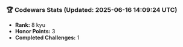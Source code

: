### 🏆 Codewars Stats (Updated: 2025-06-16 14:09:24 UTC)

- **Rank:** 8 kyu
- **Honor Points:** 3
- **Completed Challenges:** 1

